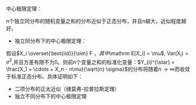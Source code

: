 中心极限定理：

n个独立同分布的随机变量之和的分布近似于正态分布，并且n越大，近似程度越好。

- 独立同分布下的中心极限定理：

假设$X_i \overset{\text{iid}}{\sim} F $，其中$\mathrm E[X_i] = \mu$, $\mathrm{Var(X_i)} = \sigma^2$,并且方差有限不为0。则前n个变量之和的标准化变量：$Y_{i}^{\star} = \frac{X_1 + \cdots + X_n - n\mu}{\sqrt{n} \sigma}$的分布将随着$n \rightarrow \infty$而收敛于标准正态分布。具体证明如下：

- 二项分布的正太近似（棣莫弗-拉普拉斯定理）
- 独立不同分布下的中心极限定理

